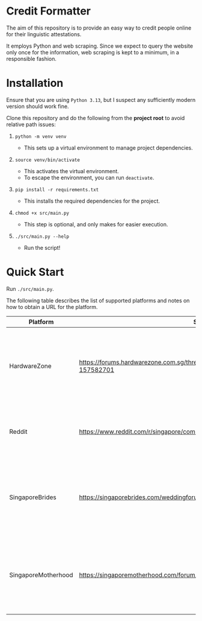 # Credit Formatter
The aim of this repository is to provide an easy way to credit people online
for their linguistic attestations.

It employs Python and web scraping. Since we expect to query the website only
once for the information, web scraping is kept to a minimum, in a responsible
fashion.

# Installation
Ensure that you are using `Python 3.13`, but I suspect any sufficiently
modern version should work fine.

Clone this repository and do the following from the **project root** to avoid
relative path issues:

1. `python -m venv venv`
    - This sets up a virtual environment to manage project dependencies.

2. `source venv/bin/activate`
    - This activates the virtual environment.
    - To escape the environment, you can run `deactivate`.

3. `pip install -r requirements.txt`
    - This installs the required dependencies for the project.

4. `chmod +x src/main.py`
    - This step is optional, and only makes for easier execution.

5. `./src/main.py --help`
    - Run the script!

# Quick Start
Run `./src/main.py`.

The following table describes the list of supported platforms and notes on
how to obtain a URL for the platform.

| **Platform** | **Sample Link to Copy and Use** | **Notes** |
|--------------|----------|-----------|
| HardwareZone | https://forums.hardwarezone.com.sg/threads/any-good-use-for-myactivesg-credits.7163585/#post-157582701 | Hover the link icon on the comment and click the copy icon to obtain a direct link. |
| Reddit | https://www.reddit.com/r/singapore/comments/1o5i3fl/contract_for_marine_parade_free_shuttle_bus/nj9euqx/ | Click `permalink` on the comment to obtain a direct link. |
| SingaporeBrides | https://singaporebrides.com/weddingforum/threads/any-clubbers-out-there.1305/page-396#post-730029 | Hover the link icon on the comment and click the copy icon to obtain a direct link. |
| SingaporeMotherhood | https://singaporemotherhood.com/forum/threads/female-obgyn-recommendations.298237/post-8821891 | Hover the link icon on the comment and click the copy icon to obtain a direct link. |
